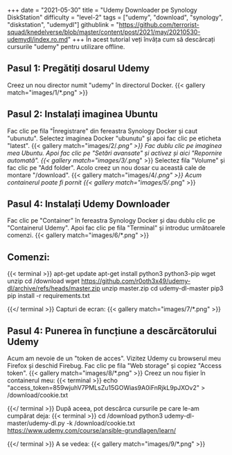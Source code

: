 +++
date = "2021-05-30"
title = "Udemy Downloader pe Synology DiskStation"
difficulty = "level-2"
tags = ["udemy", "download", "synology", "diskstation", "udemydl"]
githublink = "https://github.com/terrorist-squad/knedelverse/blob/master/content/post/2021/may/20210530-udemydl/index.ro.md"
+++
În acest tutorial veți învăța cum să descărcați cursurile "udemy" pentru utilizare offline.
## Pasul 1: Pregătiți dosarul Udemy
Creez un nou director numit "udemy" în directorul Docker.
{{< gallery match="images/1/*.png" >}}

## Pasul 2: Instalați imaginea Ubuntu
Fac clic pe fila "Înregistrare" din fereastra Synology Docker și caut "ubunutu". Selectez imaginea Docker "ubunutu" și apoi fac clic pe eticheta "latest".
{{< gallery match="images/2/*.png" >}}
Fac dublu clic pe imaginea mea Ubuntu. Apoi fac clic pe "Setări avansate" și activez și aici "Repornire automată".
{{< gallery match="images/3/*.png" >}}
Selectez fila "Volume" și fac clic pe "Add folder". Acolo creez un nou dosar cu această cale de montare "/download".
{{< gallery match="images/4/*.png" >}}
Acum containerul poate fi pornit
{{< gallery match="images/5/*.png" >}}

## Pasul 4: Instalați Udemy Downloader
Fac clic pe "Container" în fereastra Synology Docker și dau dublu clic pe "Containerul Udemy". Apoi fac clic pe fila "Terminal" și introduc următoarele comenzi.
{{< gallery match="images/6/*.png" >}}

##  Comenzi:

{{< terminal >}}
apt-get update
apt-get install python3 python3-pip wget unzip
cd /download
wget https://github.com/r0oth3x49/udemy-dl/archive/refs/heads/master.zip
unzip master.zip
cd udemy-dl-master
pip3 pip install -r requirements.txt

{{</ terminal >}}
Capturi de ecran:
{{< gallery match="images/7/*.png" >}}

## Pasul 4: Punerea în funcțiune a descărcătorului Udemy
Acum am nevoie de un "token de acces". Vizitez Udemy cu browserul meu Firefox și deschid Firebug. Fac clic pe fila "Web storage" și copiez "Access token".
{{< gallery match="images/8/*.png" >}}
Creez un nou fișier în containerul meu:
{{< terminal >}}
echo "access_token=859wjuhV7PMLsZu15GOWias9A0iFnRjkL9pJXOv2" > /download/cookie.txt

{{</ terminal >}}
După aceea, pot descărca cursurile pe care le-am cumpărat deja:
{{< terminal >}}
cd /download
python3 udemy-dl-master/udemy-dl.py -k /download/cookie.txt https://www.udemy.com/course/ansible-grundlagen/learn/

{{</ terminal >}}
A se vedea:
{{< gallery match="images/9/*.png" >}}
